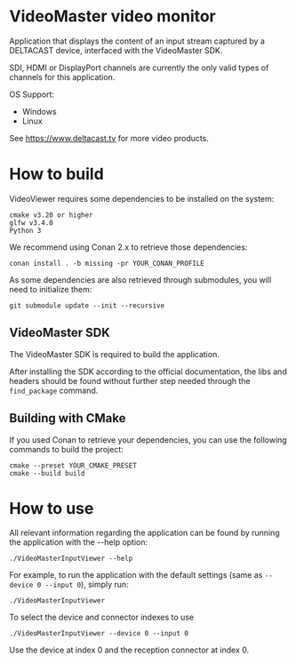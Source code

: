 # VideoMaster video monitor

Application that displays the content of an input stream captured by a DELTACAST device, interfaced with the VideoMaster SDK.

SDI, HDMI or DisplayPort channels are currently the only valid types of channels for this application.

OS Support:
- Windows
- Linux

See https://www.deltacast.tv for more video products.

# How to build

VideoViewer requires some dependencies to be installed on the system:

    cmake v3.20 or higher
    glfw v3.4.0
    Python 3

We recommend using Conan 2.x to retrieve those dependencies:

    conan install . -b missing -pr YOUR_CONAN_PROFILE

As some dependencies are also retrieved through submodules, you will need to initialize them:

    git submodule update --init --recursive

## VideoMaster SDK

The VideoMaster SDK is required to build the application.

After installing the SDK according to the official documentation, the libs and headers should be found without further step needed through the `find_package` command.

## Building with CMake

If you used Conan to retrieve your dependencies, you can use the following commands to build the project:

    cmake --preset YOUR_CMAKE_PRESET
    cmake --build build

# How to use

All relevant information regarding the application can be found by running the application with the --help option:

    ./VideoMasterInputViewer --help

For example, to run the application with the default settings (same as `--device 0 --input 0`), simply run:

    ./VideoMasterInputViewer

To select the device and connector indexes to use

    ./VideoMasterInputViewer --device 0 --input 0

Use the device at index 0 and the reception connector at index 0.
